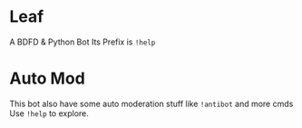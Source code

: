 # Leaf
A BDFD & Python Bot Its Prefix is `!help`

# Auto Mod
This bot also have some auto moderation stuff like `!antibot`
and more cmds Use `!help` to explore.
